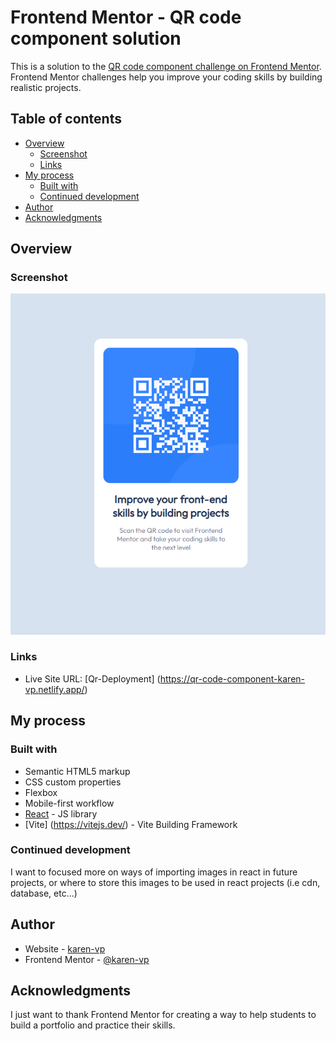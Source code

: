 # Frontend Mentor - QR code component solution

This is a solution to the [QR code component challenge on Frontend Mentor](https://www.frontendmentor.io/challenges/qr-code-component-iux_sIO_H). Frontend Mentor challenges help you improve your coding skills by building realistic projects. 

## Table of contents

- [Overview](#overview)
  - [Screenshot](#screenshot)
  - [Links](#links)
- [My process](#my-process)
  - [Built with](#built-with)
  - [Continued development](#continued-development)
- [Author](#author)
- [Acknowledgments](#acknowledgments)


## Overview

### Screenshot

![](/src/assets/img/qr-component-preview.png)

### Links

- Live Site URL: [Qr-Deployment] (https://qr-code-component-karen-vp.netlify.app/)

## My process

### Built with

- Semantic HTML5 markup
- CSS custom properties
- Flexbox
- Mobile-first workflow
- [React](https://reactjs.org/) - JS library
- [Vite] (https://vitejs.dev/) - Vite Building Framework


### Continued development

I want to focused more on ways of importing images in react in future projects, or where to store this images to be used in react projects (i.e cdn, database, etc...)

## Author

- Website - [karen-vp](https://karen-vp-portfolio.netlify.app/)
- Frontend Mentor - [@karen-vp](https://www.frontendmentor.io/profile/karen-vp)

## Acknowledgments

I just want to thank Frontend Mentor for creating a way to help students to build a portfolio and practice their skills.
